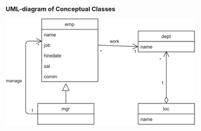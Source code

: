 ### UML-diagram of Conceptual Classes

![](https://github.com/OP-NC-EduCentre/student/blob/Laboratory_Work_1/1.1-ConceptualClasses/UML-ConceptClasses.jpg)
